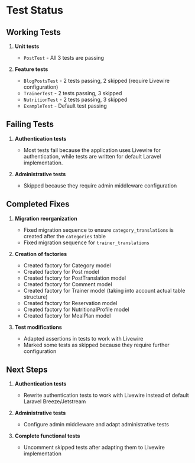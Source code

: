 # Test Status

## Working Tests

1. **Unit tests**
   - `PostTest` - All 3 tests are passing

2. **Feature tests**
   - `BlogPostsTest` - 2 tests passing, 2 skipped (require Livewire configuration)
   - `TrainerTest` - 2 tests passing, 3 skipped
   - `NutritionTest` - 2 tests passing, 3 skipped
   - `ExampleTest` - Default test passing

## Failing Tests

1. **Authentication tests**
   - Most tests fail because the application uses Livewire for authentication, while tests are written for default Laravel implementation.

2. **Administrative tests**
   - Skipped because they require admin middleware configuration

## Completed Fixes

1. **Migration reorganization**
   - Fixed migration sequence to ensure `category_translations` is created after the `categories` table
   - Fixed migration sequence for `trainer_translations`

2. **Creation of factories**
   - Created factory for Category model
   - Created factory for Post model
   - Created factory for PostTranslation model
   - Created factory for Comment model
   - Created factory for Trainer model (taking into account actual table structure)
   - Created factory for Reservation model
   - Created factory for NutritionalProfile model
   - Created factory for MealPlan model

3. **Test modifications**
   - Adapted assertions in tests to work with Livewire
   - Marked some tests as skipped because they require further configuration

## Next Steps

1. **Authentication tests**
   - Rewrite authentication tests to work with Livewire instead of default Laravel Breeze/Jetstream

2. **Administrative tests**
   - Configure admin middleware and adapt administrative tests

3. **Complete functional tests**
   - Uncomment skipped tests after adapting them to Livewire implementation 